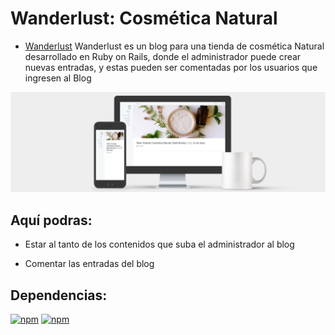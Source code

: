 # Wanderlust: Cosmética Natural 

 * [Wanderlust](https://wanderlustcosmetica.herokuapp.com/) 
  Wanderlust es un blog para una tienda de cosmética Natural desarrollado en Ruby on Rails, donde el administrador puede crear nuevas   entradas, y estas pueden ser comentadas por los usuarios que ingresen al Blog
 
 ![alt text](https://github.com/ValeOlivares/Wanderlust/blob/master/app/assets/images/wander.jpg?raw=true)
 

## Aquí podras:
- Estar al tanto de los contenidos que suba el administrador al blog

- Comentar las entradas del blog


## Dependencias:
[![npm](https://img.shields.io/badge/ruby-2.4.3-brightgreen.svg)]()
[![npm](https://img.shields.io/badge/rails-5.1.6-brightgreen.svg)]()

